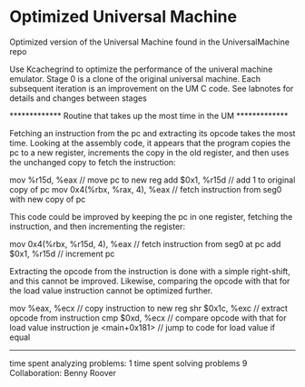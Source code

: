 # Optimized Universal Machine
Optimized version of the Universal Machine found in the UniversalMachine repo

Use Kcachegrind to optimize the performance of the univeral machine emulator.
Stage 0 is a clone of the original universal machine. Each subsequent iteration is an improvement on the UM C code. 
See labnotes for details and changes between stages

************* Routine that takes up the most time in the UM *************

Fetching an instruction from the pc and extracting its opcode takes the most
time. Looking at the assembly code, it appears that the program copies the
pc to a new register, increments the copy in the old register, and then uses
the unchanged copy to fetch the instruction:

mov %r15d, %eax              // move pc to new reg
add $0x1, %r15d              // add 1 to original copy of pc
mov 0x4(%rbx, %rax, 4), %eax // fetch instruction from seg0 with new copy of pc

This code could be improved by keeping the pc in one register, fetching
the instruction, and then incrementing the register:

mov 0x4(%rbx, %r15d, 4), %eax // fetch instruction from seg0 at pc
add $0x1, %r15d		      // increment pc

Extracting the opcode from the instruction is done with a simple right-shift,
and this cannot be improved. Likewise, comparing the opcode with that for 
the load value instruction cannot be optimized further.

mov %eax, %ecx    // copy instruction to new reg
shr $0x1c, %exc   // extract opcode from instruction
cmp $0xd, %ecx    // compare opcode with that for load value instruction
je  <main+0x181>  // jump to code for load value if equal

************************************************************************

time spent analyzing problems: 1
time spent solving problems 9
Collaboration: Benny Roover

